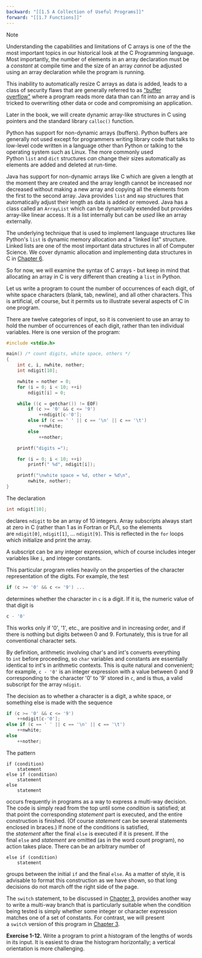 ```yaml
---
backward: "[[1.5 A Collection of Useful Programs]]"
forward: "[[1.7 Functions]]"
---
```


> [!NOTE]
> Understanding the capabilities and limitations of C arrays is one of the the most important topics in our historical look at the C Programming language. Most importantly, the number of elements in an array declaration must be a _constant_ at compile time and the size of an array _cannot_ be adjusted using an array declaration while the program is running.
> 
> This inability to automatically resize C arrays as data is added, leads to a class of security flaws that are generally referred to as ["buffer overflow"](https://en.wikipedia.org/wiki/Buffer_overflow) where a program reads more data than can fit into an array and is tricked to overwriting other data or code and compromising an application.
> 
> Later in the book, we will create dynamic array-like structures in C using pointers and the standard library `calloc()` function.
> 
> Python has support for non-dynamic arrays (buffers). Python buffers are generally not used except for programmers writing library code that talks to low-level code written in a language other than Python or talking to the operating system such as Linux. The more commonly used Python `list` and `dict` structures _can_ change their sizes automatically as elements are added and deleted at run-time.
> 
> Java has support for non-dynamic arrays like C which are given a length at the moment they are created and the array length cannot be increased nor decreased without making a new array and copying all the elements from the first to the second array. Java provides `list` and `map` structures that automatically adjust their length as data is added or removed. Java has a class called an `ArrayList` which can be dynamically extended but provides array-like linear access. It _is_ a list internally but can be _used_ like an array externally.
> 
> The underlying technique that is used to implement language structures like Python's `list` is dynamic memory allocation and a "linked list" structure. Linked lists are one of the most important data structures in all of Computer Science. We cover dynamic allocation and implementing data structures in C in [Chapter 6](https://www.cc4e.com/book/chap06.md).
> 
> So for now, we will examine the syntax of C arrays - but keep in mind that allocating an array in C is very different than creating a `list` in Python.

Let us write a program to count the number of occurrences of each digit, of white space characters (blank, tab, newline), and all other characters. This is artificial, of course, but it permits us to illustrate several aspects of C in one program.

There are twelve categories of input, so it is convenient to use an array to hold the number of occurrences of each digit, rather than ten individual variables. Here is one version of the program:

```c
#include <stdio.h>

main() /* count digits, white space, others */
{
    int c, i, nwhite, nother;
    int ndigit[10];

    nwhite = nother = 0;
    for (i = 0; i < 10; ++i)
        ndigit[i] = 0;

    while ((c = getchar()) != EOF)
        if (c >= '0' && c <= '9')
            ++ndigit[c-'0'];
        else if (c == ' ' || c == '\n' || c == '\t')
            ++nwhite;
        else
            ++nother;

    printf("digits =");

    for (i = 0; i < 10; ++i)
        printf(" %d", ndigit[i]);

    printf("\nwhite space = %d, other = %d\n",
        nwhite, nother);
}
```

The declaration

```c
int ndigit[10];
```

declares `ndigit` to be an array of 10 integers. Array subscripts always start at zero in C (rather than 1 as in Fortran or PL/I, so the elements are `ndigit[0]`, `ndigit[1]`, ... `ndigit[9]`. This is reflected in the `for` loops which initialize and print the array.

A subscript can be any integer expression, which of course includes integer variables like `i`, and integer constants.

This particular program relies heavily on the properties of the character representation of the digits. For example, the test

```c
if (c >= '0' && c <= '9') ...
```

determines whether the character in `c` is a digit. If it is, the numeric value of that digit is

```c
c - '0'
```

This works only if '0', '1', etc., are positive and in increasing order, and if there is nothing but digits between 0 and 9. Fortunately, this is true for all conventional character sets.

By definition, arithmetic involving char's and int's converts everything to `int` before proceeding, so `char` variables and constants are essentially identical to int's in arithmetic contexts. This is quite natural and convenient; for example, `c - '0'` is an integer expression with a value between 0 and 9 corresponding to the character '0' to '9' stored in `c`, and is thus, a valid subscript for the array `ndigit`.

The decision as to whether a character is a digit, a white space, or something else is made with the sequence

```c
if (c >= '0' && c <= '9')
    ++ndigit[c-'0'];
else if (c == ' ' || c == '\n' || c == '\t')
    ++nwhite;
else
    ++nother;
```

The pattern

```
if (condition)
    statement
else if (condition)
    statement
else
    statement
```

occurs frequently in programs as a way to express a multi-way decision. The code is simply read from the top until some _condition_ is satisfied; at that point the corresponding _statement_ part is executed, and the entire construction is finished. (Of course _statement_ can be several statements enclosed in braces.) If none of the conditions is satisfied, the _statement_ after the final `else` is executed if it is present. If the final `else` and _statement_ are omitted (as in the word count program), no action takes place. There can be an arbitrary number of

```
else if (condition)
    statement
```

groups between the initial `if` and the final `else`. As a matter of style, it is advisable to format this construction as we have shown, so that long decisions do not march off the right side of the page.

The `switch` statement, to be discussed in [Chapter 3](https://www.cc4e.com/book/chap03.md), provides another way to write a multi-way branch that is particularly suitable when the condition being tested is simply whether some integer or character expression matches one of a set of constants. For contrast, we will present a `switch` version of this program in [Chapter 3](https://www.cc4e.com/book/chap03.md).

**Exercise 1-12.** Write a program to print a histogram of the lengths of words in its input. It is easiest to draw the histogram horizontally; a vertical orientation is more challenging.